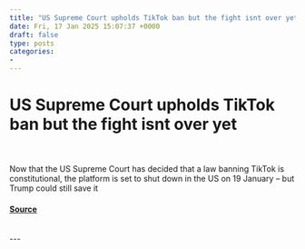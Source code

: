 ```yaml
---
title: "US Supreme Court upholds TikTok ban but the fight isnt over yet"
date: Fri, 17 Jan 2025 15:07:37 +0000
draft: false
type: posts
categories: 
- 
---
```

# US Supreme Court upholds TikTok ban but the fight isnt over yet

<br/>

<br/>
Now that the US Supreme Court has decided that a law banning TikTok is constitutional, the platform is set to shut down in the US on 19 January – but Trump could still save it

#### [Source](https://www.newscientist.com/article/2464174-us-supreme-court-upholds-tiktok-ban-but-the-fight-isnt-over-yet/?utm_campaign=RSS%7CNSNS&utm_source=NSNS&utm_medium=RSS&utm_content=technology)

<br/>
---
